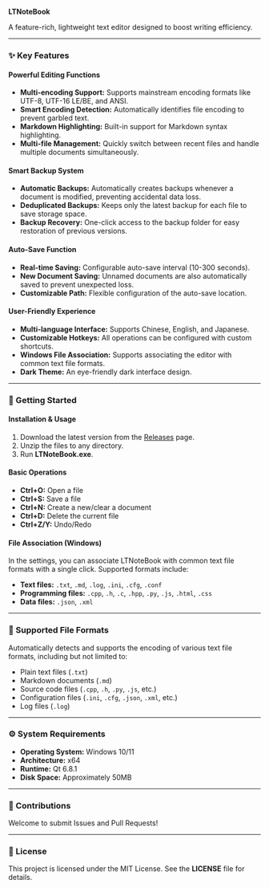 **LTNoteBook**

A feature-rich, lightweight text editor designed to boost writing efficiency.

---

### ✨ Key Features

#### Powerful Editing Functions
* **Multi-encoding Support:** Supports mainstream encoding formats like UTF-8, UTF-16 LE/BE, and ANSI.
* **Smart Encoding Detection:** Automatically identifies file encoding to prevent garbled text.
* **Markdown Highlighting:** Built-in support for Markdown syntax highlighting.
* **Multi-file Management:** Quickly switch between recent files and handle multiple documents simultaneously.

#### Smart Backup System
* **Automatic Backups:** Automatically creates backups whenever a document is modified, preventing accidental data loss.
* **Deduplicated Backups:** Keeps only the latest backup for each file to save storage space.
* **Backup Recovery:** One-click access to the backup folder for easy restoration of previous versions.

#### Auto-Save Function
* **Real-time Saving:** Configurable auto-save interval (10-300 seconds).
* **New Document Saving:** Unnamed documents are also automatically saved to prevent unexpected loss.
* **Customizable Path:** Flexible configuration of the auto-save location.

#### User-Friendly Experience
* **Multi-language Interface:** Supports Chinese, English, and Japanese.
* **Customizable Hotkeys:** All operations can be configured with custom shortcuts.
* **Windows File Association:** Supports associating the editor with common text file formats.
* **Dark Theme:** An eye-friendly dark interface design.

---

### 🚀 Getting Started

#### Installation & Usage
1.  Download the latest version from the [Releases](https://github.com/diandiancha/LTNoteBook/releases) page.
2.  Unzip the files to any directory.
3.  Run **LTNoteBook.exe**.

#### Basic Operations
* **Ctrl+O:** Open a file
* **Ctrl+S:** Save a file
* **Ctrl+N:** Create a new/clear a document
* **Ctrl+D:** Delete the current file
* **Ctrl+Z/Y:** Undo/Redo

#### File Association (Windows)
In the settings, you can associate LTNoteBook with common text file formats with a single click. Supported formats include:
* **Text files:** `.txt`, `.md`, `.log`, `.ini`, `.cfg`, `.conf`
* **Programming files:** `.cpp`, `.h`, `.c`, `.hpp`, `.py`, `.js`, `.html`, `.css`
* **Data files:** `.json`, `.xml`

---

### 🎯 Supported File Formats
Automatically detects and supports the encoding of various text file formats, including but not limited to:
* Plain text files (`.txt`)
* Markdown documents (`.md`)
* Source code files (`.cpp`, `.h`, `.py`, `.js`, etc.)
* Configuration files (`.ini`, `.cfg`, `.json`, `.xml`, etc.)
* Log files (`.log`)

---

### ⚙️ System Requirements
* **Operating System:** Windows 10/11
* **Architecture:** x64
* **Runtime:** Qt 6.8.1
* **Disk Space:** Approximately 50MB

---

### 🤝 Contributions
Welcome to submit Issues and Pull Requests!

---

### 📄 License
This project is licensed under the MIT License. See the **LICENSE** file for details.
